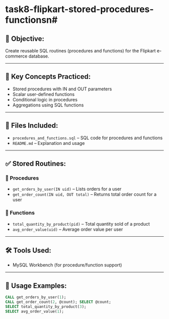# task8-flipkart-stored-procedures-functionsn# 

## 📌 Objective:
Create reusable SQL routines (procedures and functions) for the Flipkart e-commerce database.

---

## 🧠 Key Concepts Practiced:
- Stored procedures with IN and OUT parameters
- Scalar user-defined functions
- Conditional logic in procedures
- Aggregations using SQL functions

---

## 📂 Files Included:
- `procedures_and_functions.sql` – SQL code for procedures and functions
- `README.md` – Explanation and usage

---

## ✅ Stored Routines:
### 🔹 Procedures
- `get_orders_by_user(IN uid)` – Lists orders for a user
- `get_order_count(IN uid, OUT total)` – Returns total order count for a user

### 🔹 Functions
- `total_quantity_by_product(pid)` – Total quantity sold of a product
- `avg_order_value(uid)` – Average order value per user

---

## 🛠 Tools Used:
- MySQL Workbench (for procedure/function support)

---

## 🧪 Usage Examples:
```sql
CALL get_orders_by_user(1);
CALL get_order_count(2, @count); SELECT @count;
SELECT total_quantity_by_product(3);
SELECT avg_order_value(1);